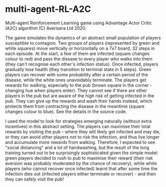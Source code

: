# multi-agent-RL-A2C
Multi-agent Reinforcement Learning game using Advantage Actor Critic (A2C) algorithm   (C) Averisera Ltd 2020.

The game simulates the dynamics of an abstract small population of players susceptible to contagion. Two groups of players (represented by green and white squares) move vertically or horizontally on a 7x7 board, 32 steps in each episode. At the start, a few of them are infected (square changes colour to red) and pass the disease to every player who walks into them (they can't recognise each other's infection status). Once infected, players gradually lose health (they transition to terminal state in 5 steps). Green players can recover with some probability after a certain period of the disease, while the white ones unavoidably terminate. The players get rewards for walking, especially to the pub (brown square in the corner - changing hue when players enter). They cannot see if there are other players in the pub but are aware of the high risk of getting infected in the pub. They can give up the rewards and wash their hands instead, which protects them from contracting the disease in the meantime (square changes colour to blue). See the details in the source code.

I used the model to look for strategies emerging naturally (without extra incentives) in this abstract setting. The players can maximise their total rewards by visiting the pub - where they will likely get infected and may die, or they can avoid other players not to risk the infection, and thus live longer and accumulate more rewards from walking. Therefore, I expected to see "social distancing" and a lot of handwashing, but the result of the long training turned out to be surprisingly sophisticated given the simple model: green players decided to rush to pub to maximise their reward (their risk aversion was probably moderated by the chance of recovery), while white players (who cannot recover once infected) learnt that after some time the infection dies out (infected players either terminate or recover) - and then they can safely visit the pub!

